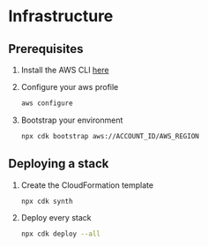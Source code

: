 # Infrastructure

## Prerequisites

1. Install the AWS CLI [here](https://docs.aws.amazon.com/cli/latest/userguide/getting-started-install.html)
2. Configure your aws profile

   ```sh
   aws configure
   ```

3. Bootstrap your environment

   ```sh
   npx cdk bootstrap aws://ACCOUNT_ID/AWS_REGION
   ```

## Deploying a stack

1. Create the CloudFormation template

   ```sh
   npx cdk synth
   ```

2. Deploy every stack

   ```sh
   npx cdk deploy --all
   ```
